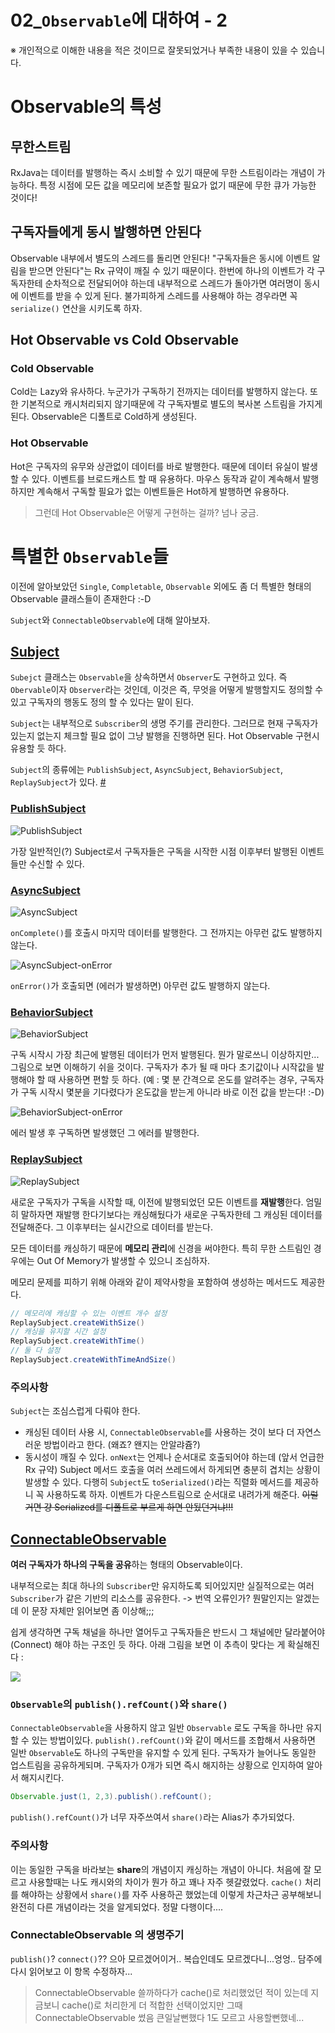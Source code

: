 02_`Observable`에 대하여 - 2
=======
※ 개인적으로 이해한 내용을 적은 것이므로 잘못되었거나 부족한 내용이 있을 수 있습니다.

# Observable의 특성

## 무한스트림
RxJava는 데이터를 발행하는 즉시 소비할 수 있기 때문에 무한 스트림이라는 개념이 가능하다. 특정 시점에 모든 값을 메모리에 보존할 필요가 없기 때문에 무한 큐가 가능한 것이다!

## 구독자들에게 동시 발행하면 안된다
Observable 내부에서 별도의 스레드를 돌리면 안된다! "구독자들은 동시에 이벤트 알림을 받으면 안된다"는 Rx 규약이 깨질 수 있기 때문이다. 한번에 하나의 이벤트가 각 구독자한테 순차적으로 전달되어야 하는데 내부적으로 스레드가 돌아가면 여러명이 동시에 이벤트를 받을 수 있게 된다. 불가피하게 스레드를 사용해야 하는 경우라면 꼭 `serialize()` 연산을 시키도록 하자.

## Hot Observable vs Cold Observable
### Cold Observable
Cold는 Lazy와 유사하다. 누군가가 구독하기 전까지는 데이터를 발행하지 않는다. 또한 기본적으로 캐시처리되지 않기때문에 각 구독자별로 별도의 복사본 스트림을 가지게 된다. Observable은 디폴트로 Cold하게 생성된다.

### Hot Observable
Hot은 구독자의 유무와 상관없이 데이터를 바로 발행한다. 때문에 데이터 유실이 발생할 수 있다. 이벤트를 브로드캐스트 할 때 유용하다. 마우스 동작과 같이 계속해서 발행하지만 계속해서 구독할 필요가 없는 이벤트들은 Hot하게 발행하면 유용하다.
> 그런데 Hot Observable은 어떻게 구현하는 걸까? 넘나 궁금.

# 특별한 `Observable`들
이전에 알아보았던 `Single`, `Completable`, `Observable` 외에도 좀 더 특별한 형태의 Observable 클래스들이 존재한다 :-D

`Subject`와 `ConnectableObservable`에 대해 알아보자.

## [Subject](http://reactivex.io/documentation/ko/subject.html)
`Subejct` 클래스는 `Observable`을 상속하면서 `Observer`도 구현하고 있다.
즉 `Obervable`이자 `Observer`라는 것인데, 이것은 즉, 무엇을 어떻게 발행할지도 정의할 수 있고 구독자의 행동도 정의 할 수 있다는 말이 된다.

`Subject`는 내부적으로 `Subscriber`의 생명 주기를 관리한다. 그러므로 현재 구독자가 있는지 없는지 체크할 필요 없이 그냥 발행을 진행하면 된다. Hot Observable 구현시 유용할 듯 하다.

`Subject`의 종류에는 `PublishSubject`, `AsyncSubject`, `BehaviorSubject`, `ReplaySubject`가 있다. [#](http://reactivex.io/documentation/ko/subject.html)

### [PublishSubject]()

![PublishSubject](http://reactivex.io/documentation/operators/images/S.PublishSubject.png)

가장 일반적인(?) Subject로서 구독자들은 구독을 시작한 시점 이후부터 발행된 이벤트들만 수신할 수 있다.

### [AsyncSubject](http://reactivex.io/RxJava/javadoc/rx/subjects/AsyncSubject.html)

![AsyncSubject](http://reactivex.io/documentation/operators/images/S.AsyncSubject.png)

`onComplete()`를 호출시 마지막 데이터를 발행한다. 그 전까지는 아무런 값도 발행하지 않는다.

![AsyncSubject-onError](http://reactivex.io/documentation/operators/images/S.AsyncSubject.e.png)

`onError()`가 호출되면 (에러가 발생하면) 아무런 값도 발행하지 않는다.

### [BehaviorSubject](http://reactivex.io/RxJava/javadoc/rx/subjects/BehaviorSubject.html)

![BehaviorSubject](http://reactivex.io/documentation/operators/images/S.BehaviorSubject.png)

구독 시작시 가장 최근에 발행된 데이터가 먼저 발행된다. 뭔가 말로쓰니 이상하지만... 그림으로 보면 이해하기 쉬을 것이다.
구독자가 추가 될 때 마다 초기값이나 시작값을 발행해야 할 때 사용하면 편할 듯 하다.
(예 : 몇 분 간격으로 온도를 알려주는 경우, 구독자가 구독 시작시 몇분을 기다렸다가 온도값을 받는게 아니라 바로 이전 값을 받는다! :-D)

![BehaviorSubject-onError](http://reactivex.io/documentation/operators/images/S.BehaviorSubject.e.png)

에러 발생 후 구독하면 발생했던 그 에러를 발행한다.

### [ReplaySubject](http://reactivex.io/RxJava/javadoc/io/reactivex/subjects/ReplaySubject.html)
![ReplaySubject](http://reactivex.io/documentation/operators/images/S.ReplaySubject.png)

새로운 구독자가 구독을 시작할 때, 이전에 발행되었던 모든 이벤트를 **재발행**한다. 엄밀히 말하자면 재발행 한다기보다는 캐싱해뒀다가 새로운 구독자한테 그 캐싱된 데이터를 전달해준다. 그 이후부터는 실시간으로 데이터를 받는다.

모든 데이터를 캐싱하기 때문에 **메모리 관리**에 신경을 써야한다. 특히 무한 스트림인 경우에는 Out Of Memory가 발생할 수 있으니 조심하자.

메모리 문제를 피하기 위해 아래와 같이 제약사항을 포함하여 생성하는 메서드도 제공한다.

```java
// 메모리에 캐싱할 수 있는 이벤트 개수 설정
ReplaySubject.createWithSize()
// 캐싱을 유지할 시간 설정
ReplaySubject.createWithTime()
// 둘 다 설정
ReplaySubject.createWithTimeAndSize()
```

### 주의사항
`Subject`는 조심스럽게 다뤄야 한다.
* 캐싱된 데이터 사용 시, `ConnectableObservable`를 사용하는 것이 보다 더 자연스러운 방법이라고 한다. (왜죠? 왠지는 안알랴쥼?)
* 동시성이 깨질 수 있다. `onNext`는 언제나 순서대로 호출되어야 하는데 (앞서 언급한 Rx 규약) Subject 메서드 호출을 여러 쓰레드에서 하게되면 충분히 겹치는 상황이 발생할 수 있다. 다행히 `Subject`도 `toSerialized()`라는 직렬화 메서드를 제공하니 꼭 사용하도록 하자. 이벤트가 다운스트림으로 순서대로 내려가게 해준다.
~~이럴거면 걍 Serialized를 디폴트로 부르게 하면 안됬던거냐!!!~~

## [ConnectableObservable](https://github.com/ReactiveX/RxJava/wiki/Connectable-Observable-Operators)

**여러 구독자가 하나의 구독을 공유**하는 형태의 Observable이다.

내부적으로는 최대 하나의 `Subscriber`만 유지하도록 되어있지만 실질적으로는 여러 `Subscriber`가 같은 기반의 리소스를 공유한다. -> 번역 오류인가? 뭔말인지는 알겠는데 이 문장 자체만 읽어보면 좀 이상해;;;

쉽게 생각하면 구독 채널을 하나만 열어두고 구독자들은 반드시 그 채널에만 달라붙어야(Connect) 해야 하는 구조인 듯 하다.
아래 그림을 보면 이 추측이 맞다는 게 확실해진다 :

![](https://github.com/ReactiveX/RxJava/wiki/images/rx-operators/publishConnect.png)

### `Observable`의 `publish().refCount()`와 `share()`
`ConnectableObservable`을 사용하지 않고 일반 `Observable` 로도 구독을 하나만 유지할 수 있는 방법이있다.
`publish().refCount()`와 같이 메서드를 조합해서 사용하면 일반 `Observable`도 하나의 구독만을 유지할 수 있게 된다.
구독자가 늘어나도 동일한 업스트림을 공유하게되며. 구독자가 0개가 되면 즉시 해지하는 상황으로 인지하여 알아서 해지시킨다.

```java
Observable.just(1, 2,3).publish().refCount();
```

`publish().refCount()`가 너무 자주쓰여서 `share()`라는 Alias가 추가되었다.

### 주의사항
이는 동일한 구독을 바라보는 **share**의 개념이지 캐싱하는 개념이 아니다. 처음에 잘 모르고 사용할때는 나도 캐시와의 차이가 뭔가 하고 꽤나 자주 헷갈렸었다. `cache()` 처리를 해야하는 상황에서 `share()`를 자주 사용하곤 했었는데 이렇게 차근차근 공부해보니 완전히 다른 개념이라는 것을 알게되었다. 정말 다행이다....

### ConnectableObservable 의 생명주기
`publish()`? `connect()`?? 으아 모르겠어이거.. 복습인데도 모르겠다니...엉엉.. 담주에 다시 읽어보고 이 항목 수정하자...

> ConnectableObservable 쓸까하다가 cache()로 처리했었던 적이 있는데 지금보니 cache()로 처리한게 더 적합한 선택이었지만 그때 ConnectableObservable 썼음 큰일날뻔했다 1도 모르고 사용할뻔했네...